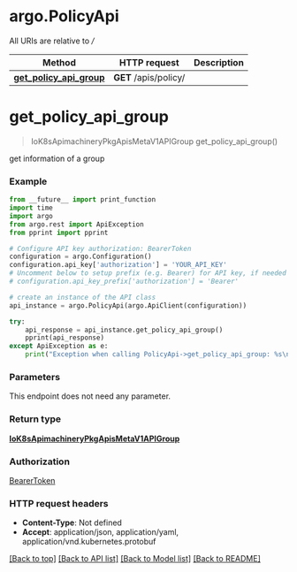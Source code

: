 # argo.PolicyApi

All URIs are relative to */*

Method | HTTP request | Description
------------- | ------------- | -------------
[**get_policy_api_group**](PolicyApi.md#get_policy_api_group) | **GET** /apis/policy/ | 

# **get_policy_api_group**
> IoK8sApimachineryPkgApisMetaV1APIGroup get_policy_api_group()



get information of a group

### Example
```python
from __future__ import print_function
import time
import argo
from argo.rest import ApiException
from pprint import pprint

# Configure API key authorization: BearerToken
configuration = argo.Configuration()
configuration.api_key['authorization'] = 'YOUR_API_KEY'
# Uncomment below to setup prefix (e.g. Bearer) for API key, if needed
# configuration.api_key_prefix['authorization'] = 'Bearer'

# create an instance of the API class
api_instance = argo.PolicyApi(argo.ApiClient(configuration))

try:
    api_response = api_instance.get_policy_api_group()
    pprint(api_response)
except ApiException as e:
    print("Exception when calling PolicyApi->get_policy_api_group: %s\n" % e)
```

### Parameters
This endpoint does not need any parameter.

### Return type

[**IoK8sApimachineryPkgApisMetaV1APIGroup**](IoK8sApimachineryPkgApisMetaV1APIGroup.md)

### Authorization

[BearerToken](../README.md#BearerToken)

### HTTP request headers

 - **Content-Type**: Not defined
 - **Accept**: application/json, application/yaml, application/vnd.kubernetes.protobuf

[[Back to top]](#) [[Back to API list]](../README.md#documentation-for-api-endpoints) [[Back to Model list]](../README.md#documentation-for-models) [[Back to README]](../README.md)

